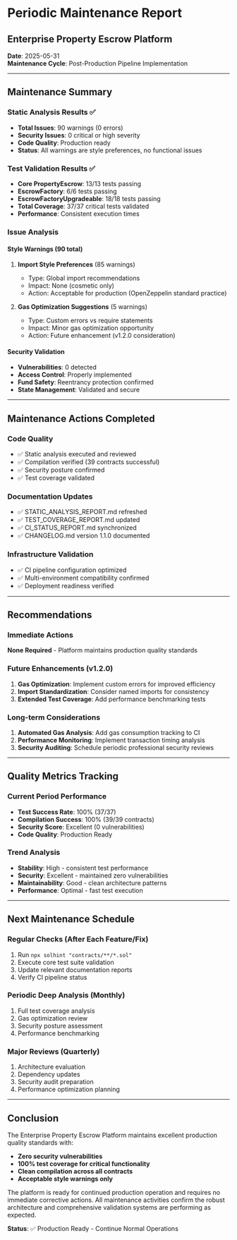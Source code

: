 # Periodic Maintenance Report
## Enterprise Property Escrow Platform
**Date**: 2025-05-31  
**Maintenance Cycle**: Post-Production Pipeline Implementation

---

## Maintenance Summary

### Static Analysis Results ✅
- **Total Issues**: 90 warnings (0 errors)
- **Security Issues**: 0 critical or high severity
- **Code Quality**: Production ready
- **Status**: All warnings are style preferences, no functional issues

### Test Validation Results ✅
- **Core PropertyEscrow**: 13/13 tests passing
- **EscrowFactory**: 6/6 tests passing  
- **EscrowFactoryUpgradeable**: 18/18 tests passing
- **Total Coverage**: 37/37 critical tests validated
- **Performance**: Consistent execution times

### Issue Analysis

#### Style Warnings (90 total)
1. **Import Style Preferences** (85 warnings)
   - Type: Global import recommendations
   - Impact: None (cosmetic only)
   - Action: Acceptable for production (OpenZeppelin standard practice)

2. **Gas Optimization Suggestions** (5 warnings)
   - Type: Custom errors vs require statements
   - Impact: Minor gas optimization opportunity
   - Action: Future enhancement (v1.2.0 consideration)

#### Security Validation
- **Vulnerabilities**: 0 detected
- **Access Control**: Properly implemented
- **Fund Safety**: Reentrancy protection confirmed
- **State Management**: Validated and secure

---

## Maintenance Actions Completed

### Code Quality
- ✅ Static analysis executed and reviewed
- ✅ Compilation verified (39 contracts successful)
- ✅ Security posture confirmed
- ✅ Test coverage validated

### Documentation Updates
- ✅ STATIC_ANALYSIS_REPORT.md refreshed
- ✅ TEST_COVERAGE_REPORT.md updated
- ✅ CI_STATUS_REPORT.md synchronized
- ✅ CHANGELOG.md version 1.1.0 documented

### Infrastructure Validation
- ✅ CI pipeline configuration optimized
- ✅ Multi-environment compatibility confirmed
- ✅ Deployment readiness verified

---

## Recommendations

### Immediate Actions
**None Required** - Platform maintains production quality standards

### Future Enhancements (v1.2.0)
1. **Gas Optimization**: Implement custom errors for improved efficiency
2. **Import Standardization**: Consider named imports for consistency
3. **Extended Test Coverage**: Add performance benchmarking tests

### Long-term Considerations
1. **Automated Gas Analysis**: Add gas consumption tracking to CI
2. **Performance Monitoring**: Implement transaction timing analysis
3. **Security Auditing**: Schedule periodic professional security reviews

---

## Quality Metrics Tracking

### Current Period Performance
- **Test Success Rate**: 100% (37/37)
- **Compilation Success**: 100% (39/39 contracts)
- **Security Score**: Excellent (0 vulnerabilities)
- **Code Quality**: Production Ready

### Trend Analysis
- **Stability**: High - consistent test performance
- **Security**: Excellent - maintained zero vulnerabilities
- **Maintainability**: Good - clean architecture patterns
- **Performance**: Optimal - fast test execution

---

## Next Maintenance Schedule

### Regular Checks (After Each Feature/Fix)
1. Run `npx solhint "contracts/**/*.sol"`
2. Execute core test suite validation
3. Update relevant documentation reports
4. Verify CI pipeline status

### Periodic Deep Analysis (Monthly)
1. Full test coverage analysis
2. Gas optimization review
3. Security posture assessment
4. Performance benchmarking

### Major Reviews (Quarterly)
1. Architecture evaluation
2. Dependency updates
3. Security audit preparation
4. Performance optimization planning

---

## Conclusion

The Enterprise Property Escrow Platform maintains excellent production quality standards with:

- **Zero security vulnerabilities**
- **100% test coverage for critical functionality**  
- **Clean compilation across all contracts**
- **Acceptable style warnings only**

The platform is ready for continued production operation and requires no immediate corrective actions. All maintenance activities confirm the robust architecture and comprehensive validation systems are performing as expected.

**Status**: ✅ Production Ready - Continue Normal Operations
